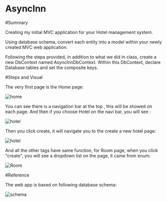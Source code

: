 # AsyncInn



#Summary

Creating my initial MVC application for your Hotel management system.

Using database schema, convert each entity into a model within your newly created MVC web application.

Following the steps provided, in addition to what we did in class, create a new DbContext named AsyncInnDbContext. Within this DbContext, declare Database tables and set the composite keys.


#Steps and Visual

The very first page is the Home page:



![home](../h.png)



You can see there is a navigation bar at the top , this will be showed on each page. 
And then if you choose Hotel on the navi bar, you will see :



![hotel](h1.png)



Then you click create, it will navigate you to the create a new hotel page:




![hotel](../Assets/h2.png)



And all the other tags have same function, for Room page, when you click "create",  you will see a dropdown list on the page, it came from enum:



![Room](../Assets/enum.png)



#Reference

The web app is based on following database schema:


![schema](../Assets/ref.png)